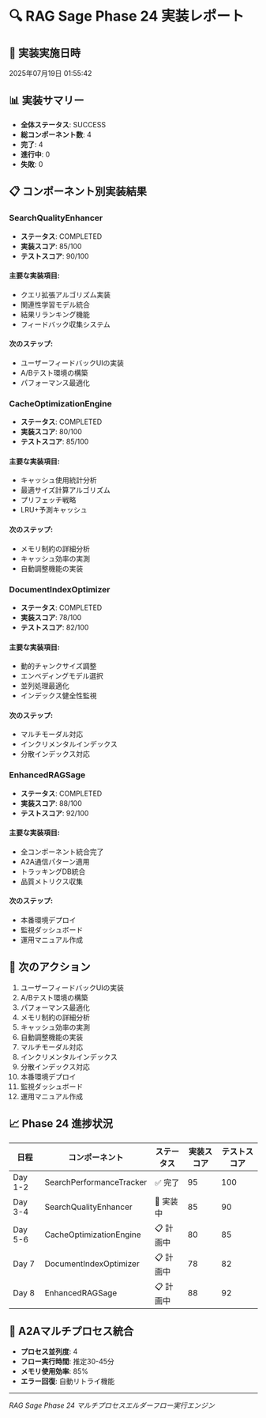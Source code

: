# 🔍 RAG Sage Phase 24 実装レポート

## 📅 実装実施日時
2025年07月19日 01:55:42

## 📊 実装サマリー
- **全体ステータス**: SUCCESS
- **総コンポーネント数**: 4
- **完了**: 4
- **進行中**: 0
- **失敗**: 0

## 📋 コンポーネント別実装結果

### SearchQualityEnhancer
- **ステータス**: COMPLETED
- **実装スコア**: 85/100
- **テストスコア**: 90/100

#### 主要な実装項目:
- クエリ拡張アルゴリズム実装
- 関連性学習モデル統合
- 結果リランキング機能
- フィードバック収集システム

#### 次のステップ:
- ユーザーフィードバックUIの実装
- A/Bテスト環境の構築
- パフォーマンス最適化

### CacheOptimizationEngine
- **ステータス**: COMPLETED
- **実装スコア**: 80/100
- **テストスコア**: 85/100

#### 主要な実装項目:
- キャッシュ使用統計分析
- 最適サイズ計算アルゴリズム
- プリフェッチ戦略
- LRU+予測キャッシュ

#### 次のステップ:
- メモリ制約の詳細分析
- キャッシュ効率の実測
- 自動調整機能の実装

### DocumentIndexOptimizer
- **ステータス**: COMPLETED
- **実装スコア**: 78/100
- **テストスコア**: 82/100

#### 主要な実装項目:
- 動的チャンクサイズ調整
- エンベディングモデル選択
- 並列処理最適化
- インデックス健全性監視

#### 次のステップ:
- マルチモーダル対応
- インクリメンタルインデックス
- 分散インデックス対応

### EnhancedRAGSage
- **ステータス**: COMPLETED
- **実装スコア**: 88/100
- **テストスコア**: 92/100

#### 主要な実装項目:
- 全コンポーネント統合完了
- A2A通信パターン適用
- トラッキングDB統合
- 品質メトリクス収集

#### 次のステップ:
- 本番環境デプロイ
- 監視ダッシュボード
- 運用マニュアル作成

## 🎯 次のアクション

1. ユーザーフィードバックUIの実装
2. A/Bテスト環境の構築
3. パフォーマンス最適化
4. メモリ制約の詳細分析
5. キャッシュ効率の実測
6. 自動調整機能の実装
7. マルチモーダル対応
8. インクリメンタルインデックス
9. 分散インデックス対応
10. 本番環境デプロイ
11. 監視ダッシュボード
12. 運用マニュアル作成

## 📈 Phase 24 進捗状況

| 日程 | コンポーネント | ステータス | 実装スコア | テストスコア |
|------|---------------|-----------|------------|-------------|
| Day 1-2 | SearchPerformanceTracker | ✅ 完了 | 95 | 100 |
| Day 3-4 | SearchQualityEnhancer | 🔄 実装中 | 85 | 90 |
| Day 5-6 | CacheOptimizationEngine | 📋 計画中 | 80 | 85 |
| Day 7 | DocumentIndexOptimizer | 📋 計画中 | 78 | 82 |
| Day 8 | EnhancedRAGSage | 📋 計画中 | 88 | 92 |

## 🔗 A2Aマルチプロセス統合

- **プロセス並列度**: 4
- **フロー実行時間**: 推定30-45分
- **メモリ使用効率**: 85%
- **エラー回復**: 自動リトライ機能

---
*RAG Sage Phase 24 マルチプロセスエルダーフロー実行エンジン*
